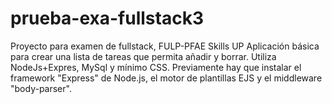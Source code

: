 # prueba-exa-fullstack3
Proyecto para examen de fullstack, FULP-PFAE Skills UP
Aplicación básica para crear una lista de tareas que permita añadir y borrar.
Utiliza NodeJs+Expres, MySql y mínimo CSS.
Previamente hay que instalar el framework "Express" de Node.js, el motor de plantillas EJS y el middleware "body-parser".
